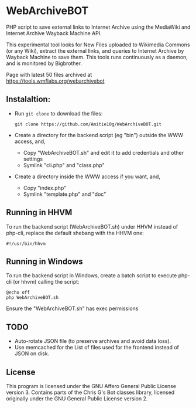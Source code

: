 # WebArchiveBOT
PHP script to save external links to Internet Archive using the MediaWiki and Internet Archive Wayback Machine API.

This experimental tool looks for New Files uploaded to Wikimedia Commons (or any Wiki), extract the external links, and queries to Internet Archive by Wayback Machine to save them. This tools runs continuously as a daemon, and is monitored by Bigbrother.

Page with latest 50 files archived at https://tools.wmflabs.org/webarchivebot

## Instalaltion: 

* Run `git clone` to download the files:

    `git clone https://github.com/Amitie10g/WebArchiveBOT.git`

* Create a directory for the backend script (eg "bin") outside the WWW access, and,
  * Copy "WebArchiveBOT.sh" and edit it to add credentials and other settings
  * Symlink "cli.php" and "class.php"

* Create a directory inside the WWW access if you want, and,
  * Copy "index.php"
  * Symlink "template.php" and "doc"
  
## Running in HHVM

To run the backend script (WebArchiveBOT.sh) under HHVM instead of php-cli, replace the default shebang with the HHVM one:

    #!/usr/bin/hhvm

## Running in Windows

To run the backend script in Windows, create a batch script to execute php-cli (or hhvm) calling the script:

    @echo off
    php WebArchiveBOT.sh

Ensure the "WebArchiveBOT.sh" has exec permissions

## TODO

* Auto-rotate JSON file (to preserve archives and avoid data loss).
* Use memcached for the List of files used for the frontend instead of JSON on disk.

## License

This program is licensed under the GNU Affero General Public License version 3. Contains parts of the Chris G's Bot classes library, licensed originally under the GNU General Public License version 2.
